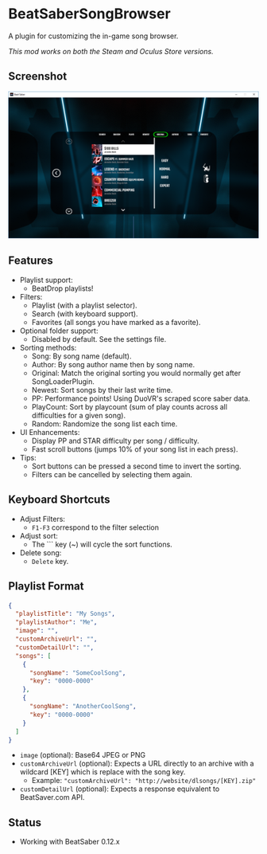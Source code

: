 # BeatSaberSongBrowser
A plugin for customizing the in-game song browser.

*This mod works on both the Steam and Oculus Store versions.*

## Screenshot

![Alt text](/Screenshot.png?raw=true "Screenshot")

## Features
- Playlist support:
  - BeatDrop playlists!
- Filters:
  - Playlist (with a playlist selector).
  - Search (with keyboard support).
  - Favorites (all songs you have marked as a favorite).
- Optional folder support:
  - Disabled by default.  See the settings file.
- Sorting methods:
  - Song: By song name (default).
  - Author: By song author name then by song name.  
  - Original: Match the original sorting you would normally get after SongLoaderPlugin.
  - Newest: Sort songs by their last write time.
  - PP: Performance points!  Using DuoVR's scraped score saber data.  
  - PlayCount: Sort by playcount (sum of play counts across all difficulties for a given song).
  - Random: Randomize the song list each time.
- UI Enhancements:
  - Display PP and STAR difficulty per song / difficulty.
  - Fast scroll buttons (jumps 10% of your song list in each press).
- Tips:
  - Sort buttons can be pressed a second time to invert the sorting.
  - Filters can be cancelled by selecting them again.

## Keyboard Shortcuts
- Adjust Filters:
  - `F1-F3` correspond to the filter selection
- Adjust sort:
  - The `\`` key (~) will cycle the sort functions.
- Delete song:
  - `Delete` key.
 
## Playlist Format
```json
{
  "playlistTitle": "My Songs",
  "playlistAuthor": "Me",
  "image": "",
  "customArchiveUrl": "",
  "customDetailUrl": "",
  "songs": [
    {
      "songName": "SomeCoolSong",
      "key": "0000-0000"
    },
    {
      "songName": "AnotherCoolSong",
      "key": "0000-0000"
    }    
  ]
}
```

- `image` (optional): Base64 JPEG or PNG
- `customArchiveUrl` (optional): Expects a URL directly to an archive with a wildcard [KEY] which is replace with the song key.
  - Example: `"customArchiveUrl": "http://website/dlsongs/[KEY].zip"`
- `customDetailUrl` (optional): Expects a response equivalent to BeatSaver.com API.

## Status
- Working with BeatSaber 0.12.x


